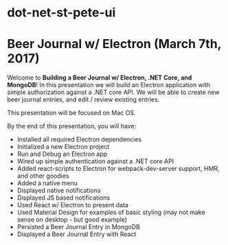 # dot-net-st-pete-ui 
# Beer Journal w/ Electron (March 7th, 2017)

Welcome to **Building a Beer Journal w/ Electron, .NET Core, and MongoDB**! In this presentation we will build an Electron application with simple authorization against a .NET core API.  We will be able to create new beer journal entries, and edit / review existing entries.

This presentation will be focused on Mac OS.

By the end of this presentation, you will have:

* Installed all required Electron dependencies
* Initialized a new Electron project
* Run and Debug an Electron app
* Wired up simple authentication against a .NET core API
* Added react-scripts to Electron for webpack-dev-server support, HMR, and other goodies
* Added a native menu
* Displayed native notifications
* Displayed JS based notifications
* Used React w/ Electron to present data
* Used Material Design for examples of basic styling (may not make sense on desktop - but good example)
* Persisted a Beer Journal Entry in MongoDB
* Displayed a Beer Journal Entry with React
